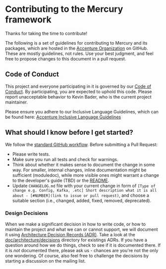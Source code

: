 # Contributing to the Mercury framework

Thanks for taking the time to contribute!

The following is a set of guidelines for contributing to Mercury and its packages, which are hosted
in the [Accenture Organization](https://github.com/accenture) on GitHub. These are mostly
guidelines, not rules. Use your best judgment, and feel free to propose changes to this document
in a pull request.

## Code of Conduct

This project and everyone participating in it is governed by our
[Code of Conduct](CODE_OF_CONDUCT.md). By participating, you are expected to uphold this code.
Please report unacceptable behavior to Kevin Bader, who is the current project maintainer.

Please ensure you adhere to our Inclusive Language Guidelines, which can be found here: [Accenture Inclusive Language Guidelines](https://www.accenture.com/us-en/blogs/software-engineering-blog/inclusive-technical-writing)

## What should I know before I get started?

We follow the [standard GitHub workflow](https://guides.github.com/introduction/flow/).
Before submitting a Pull Request:

- Please write tests.
- Make sure you run all tests and check for warnings.
- Think about whether it makes sense to document the change in some way. For smaller, internal changes, inline documentation might be sufficient (moduledoc), while more visible ones might warrant a change to the developer's guide (TBD) or the [README](./README.md).
- Update `CHANGELOG.md` file with your current change in form of `[Type of change e.g. Config, Kafka, .etc] Short description what it is all about - [#NUMBER](link to issue or pull request)`, and choose a suitable section (i.e., changed, added, fixed, removed, deprecated).

### Design Decisions

When we make a significant decision in how to write code, or how to maintain the project and
what we can or cannot support, we will document it using
[Architecture Decision Records (ADR)](http://thinkrelevance.com/blog/2011/11/15/documenting-architecture-decisions).
Take a look at the [doc/architecture/decisions](docs/architecture/decisions/) directory for
existings ADRs. If you have a question around how we do things, check to see if it is documented
there. If it is *not* documented there, please ask us - chances are you're not the only one
wondering. Of course, also feel free to challenge the decisions by starting a discussion on the
mailing list.
